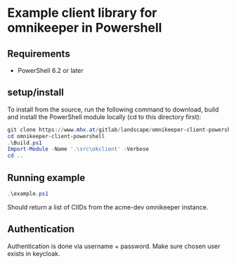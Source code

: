 # Example client library for omnikeeper in Powershell

## Requirements
- PowerShell 6.2 or later

## setup/install
To install from the source, run the following command to download, build and install the PowerShell module locally (cd to this directory first):
```powershell
git clone https://www.mhx.at/gitlab/landscape/omnikeeper-client-powershell.git
cd omnikeeper-client-powershell
.\Build.ps1
Import-Module -Name '.\src\okclient' -Verbose
cd ..
```

## Running example 
```powershell
.\example.ps1
```
Should return a list of CIIDs from the acme-dev omnikeeper instance.

## Authentication
Authentication is done via username + password. Make sure chosen user exists in keycloak.